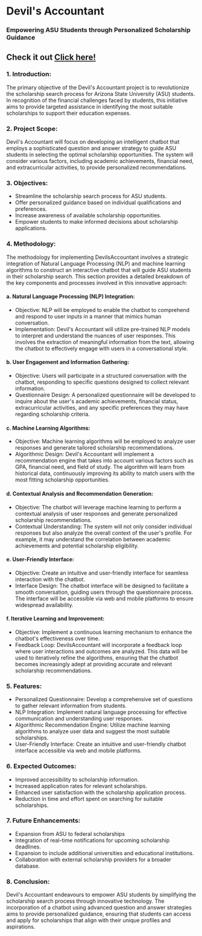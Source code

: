 # Devil's Accountant

### Empowering ASU Students through Personalized Scholarship Guidance

## Check it out [Click here!](https://abc.xyz)


### 1. Introduction:
The primary objective of the Devil's Accountant project is to revolutionize the scholarship search process for Arizona State University (ASU) students. In recognition of the financial challenges faced by students, this initiative aims to provide targeted assistance in identifying the most suitable scholarships to support their education expenses.

### 2. Project Scope:
Devil's Accountant will focus on developing an intelligent chatbot that employs a sophisticated question and answer strategy to guide ASU students in selecting the optimal scholarship opportunities. The system will consider various factors, including academic achievements, financial need, and extracurricular activities, to provide personalized recommendations.

### 3. Objectives:
- Streamline the scholarship search process for ASU students.
- Offer personalized guidance based on individual qualifications and preferences.
- Increase awareness of available scholarship opportunities.
- Empower students to make informed decisions about scholarship applications.

### 4. Methodology:
The methodology for implementing DevilsAccountant involves a strategic integration of Natural Language Processing (NLP) and machine learning algorithms to construct an interactive chatbot that will guide ASU students in their scholarship search. This section provides a detailed breakdown of the key components and processes involved in this innovative approach:

#### a. Natural Language Processing (NLP) Integration:
- Objective: NLP will be employed to enable the chatbot to comprehend and respond to user inputs in a manner that mimics human conversation.
- Implementation: Devil's Accountant will utilize pre-trained NLP models to interpret and understand the nuances of user responses. This involves the extraction of meaningful information from the text, allowing the chatbot to effectively engage with users in a conversational style.

#### b. User Engagement and Information Gathering:
- Objective: Users will participate in a structured conversation with the chatbot, responding to specific questions designed to collect relevant information.
- Questionnaire Design: A personalized questionnaire will be developed to inquire about the user's academic achievements, financial status, extracurricular activities, and any specific preferences they may have regarding scholarship criteria.

#### c. Machine Learning Algorithms:
- Objective: Machine learning algorithms will be employed to analyze user responses and generate tailored scholarship recommendations.
- Algorithmic Design: Devil's Accountant will implement a recommendation engine that takes into account various factors such as GPA, financial need, and field of study. The algorithm will learn from historical data, continuously improving its ability to match users with the most fitting scholarship opportunities.

#### d. Contextual Analysis and Recommendation Generation:
- Objective: The chatbot will leverage machine learning to perform a contextual analysis of user responses and generate personalized scholarship recommendations.
- Contextual Understanding: The system will not only consider individual responses but also analyze the overall context of the user's profile. For example, it may understand the correlation between academic achievements and potential scholarship eligibility.

#### e. User-Friendly Interface:
- Objective: Create an intuitive and user-friendly interface for seamless interaction with the chatbot.
- Interface Design: The chatbot interface will be designed to facilitate a smooth conversation, guiding users through the questionnaire process. The interface will be accessible via web and mobile platforms to ensure widespread availability.

#### f. Iterative Learning and Improvement:
- Objective: Implement a continuous learning mechanism to enhance the chatbot's effectiveness over time.
- Feedback Loop: DevilsAccountant will incorporate a feedback loop where user interactions and outcomes are analyzed. This data will be used to iteratively refine the algorithms, ensuring that the chatbot becomes increasingly adept at providing accurate and relevant scholarship recommendations.

### 5. Features:
- Personalized Questionnaire: Develop a comprehensive set of questions to gather relevant information from students.
- NLP Integration: Implement natural language processing for effective communication and understanding user responses.
- Algorithmic Recommendation Engine: Utilize machine learning algorithms to analyze user data and suggest the most suitable scholarships.
- User-Friendly Interface: Create an intuitive and user-friendly chatbot interface accessible via web and mobile platforms.

### 6. Expected Outcomes:
- Improved accessibility to scholarship information.
- Increased application rates for relevant scholarships.
- Enhanced user satisfaction with the scholarship application process.
- Reduction in time and effort spent on searching for suitable scholarships.

### 7. Future Enhancements:
- Expansion from ASU to federal scholarships
- Integration of real-time notifications for upcoming scholarship deadlines.
- Expansion to include additional universities and educational institutions.
- Collaboration with external scholarship providers for a broader database.

### 8. Conclusion:
Devil's Accountant endeavours to empower ASU students by simplifying the scholarship search process through innovative technology. The incorporation of a chatbot using advanced question and answer strategies aims to provide personalized guidance, ensuring that students can access and apply for scholarships that align with their unique profiles and aspirations.

